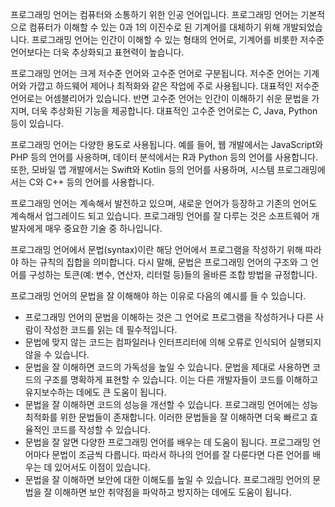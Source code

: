 <!-- 프로그래밍 언어 -->

프로그래밍 언어는 컴퓨터와 소통하기 위한 인공 언어입니다. 프로그래밍 언어는 기본적으로 컴퓨터가 이해할 수 있는 0과 1의 이진수로 된 기계어를 대체하기 위해 개발되었습니다. 프로그래밍 언어는 인간이 이해할 수 있는 형태의 언어로, 기계어를 비롯한 저수준 언어보다는 더욱 추상화되고 표현력이 높습니다.

프로그래밍 언어는 크게 저수준 언어와 고수준 언어로 구분됩니다. 저수준 언어는 기계어와 가깝고 하드웨어 제어나 최적화와 같은 작업에 주로 사용됩니다. 대표적인 저수준 언어로는 어셈블리어가 있습니다. 반면 고수준 언어는 인간이 이해하기 쉬운 문법을 가지며, 더욱 추상화된 기능을 제공합니다. 대표적인 고수준 언어로는 C, Java, Python 등이 있습니다.

<!-- {% if Verbosity == null or 1 <= Verbosity %} -->

프로그래밍 언어는 다양한 용도로 사용됩니다. 예를 들어, 웹 개발에서는 JavaScript와 PHP 등의 언어를 사용하며, 데이터 분석에서는 R과 Python 등의 언어를 사용합니다. 또한, 모바일 앱 개발에서는 Swift와 Kotlin 등의 언어를 사용하며, 시스템 프로그래밍에서는 C와 C++ 등의 언어를 사용합니다.

프로그래밍 언어는 계속해서 발전하고 있으며, 새로운 언어가 등장하고 기존의 언어도 계속해서 업그레이드 되고 있습니다. 프로그래밍 언어를 잘 다루는 것은 소프트웨어 개발자에게 매우 중요한 기술 중 하나입니다.

<!-- {% endif %} -->

<!-- 프로그래밍 언어에서 문법이란? -->

프로그래밍 언어에서 문법(syntax)이란 해당 언어에서 프로그램을 작성하기 위해 따라야 하는 규칙의 집합을 의미합니다. 다시 말해, 문법은 프로그래밍 언어의 구조와 그 언어를 구성하는 토큰(예: 변수, 연산자, 리터럴 등)들의 올바른 조합 방법을 규정합니다.

<!-- {% if Verbosity == null or 1 <= Verbosity %} -->

프로그래밍 언어의 문법을 잘 이해해야 하는 이유로 다음의 예시를 들 수 있습니다.

* 프로그래밍 언어의 문법을 이해하는 것은 그 언어로 프로그램을 작성하거나 다른 사람이 작성한 코드를 읽는 데 필수적입니다. 
* 문법에 맞지 않는 코드는 컴파일러나 인터프리터에 의해 오류로 인식되어 실행되지 않을 수 있습니다.
* 문법을 잘 이해하면 코드의 가독성을 높일 수 있습니다. 문법을 제대로 사용하면 코드의 구조를 명확하게 표현할 수 있습니다. 이는 다른 개발자들이 코드를 이해하고 유지보수하는 데에도 큰 도움이 됩니다.
* 문법을 잘 이해하면 코드의 성능을 개선할 수 있습니다. 프로그래밍 언어에는 성능 최적화를 위한 문법들이 존재합니다. 이러한 문법들을 잘 이해하면 더욱 빠르고 효율적인 코드를 작성할 수 있습니다.
* 문법을 잘 알면 다양한 프로그래밍 언어를 배우는 데 도움이 됩니다. 프로그래밍 언어마다 문법이 조금씩 다릅니다. 따라서 하나의 언어를 잘 다룬다면 다른 언어를 배우는 데 있어서도 이점이 있습니다.
* 문법을 잘 이해하면 보안에 대한 이해도를 높일 수 있습니다. 프로그래밍 언어의 문법을 잘 이해하면 보안 취약점을 파악하고 방지하는 데에도 도움이 됩니다.

<!-- {% endif %} -->